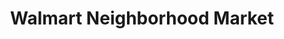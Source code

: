 ---
title: "Walmart Neighborhood Market"
url: /slidell/walmart-neighborhood-market-pontchatrain-drive/
shop: Supermarkt
---